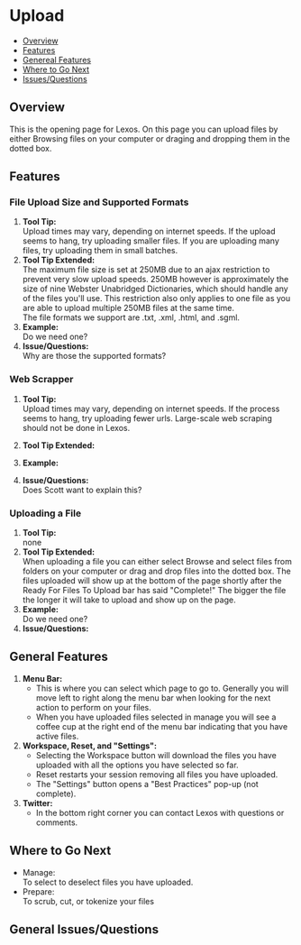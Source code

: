 # Upload

* [Overview](#overview)
* [Features](#features)
* [Genereal Features](#general)
* [Where to Go Next](#next)
* [Issues/Questions](#issues)

## <a name='overview'></a> Overview
   This is the opening page for Lexos. On this page you can upload files by either Browsing files on your computer or draging and dropping them in the dotted box.


## <a name='features'></a> Features

### File Upload Size and Supported Formats

1. __Tool Tip:__  
   Upload times may vary, depending on internet speeds. If the upload seems to hang, try uploading smaller files. If you are uploading many files, try uploading them in small batches.
2. __Tool Tip Extended:__  
   The maximum file size is set at 250MB due to an ajax restriction to prevent very slow upload speeds. 250MB however is approximately the size of nine Webster Unabridged Dictionaries, which should handle any of the files you'll use. This restriction also only applies to one file as you are able to upload multiple 250MB files at the same time.  
   The file formats we support are .txt, .xml, .html, and .sgml.
3. __Example:__  
   Do we need one?
4. __Issue/Questions:__  
   Why are those the supported formats?

### Web Scrapper
1. __Tool Tip:__  
   Upload times may vary, depending on internet speeds. If the process seems to hang, try uploading fewer urls. Large-scale web scraping should not be done in Lexos.
2. __Tool Tip Extended:__  
   
3. __Example:__  
   
4. __Issue/Questions:__  
   Does Scott want to explain this?

### Uploading a File
1. __Tool Tip:__  
   none
2. __Tool Tip Extended:__  
   When uploading a file you can either select Browse and select files from folders on your computer or drag and drop files into the dotted box. The files uploaded will show up at the bottom of the page shortly after the Ready For Files To Upload bar has said "Complete!" The bigger the file the longer it will take to upload and show up on the page.
3. __Example:__  
   Do we need one?
4. __Issue/Questions:__  
    
## <a name='general'></a> General Features
1. __Menu Bar:__  
   * This is where you can select which page to go to. Generally you will move left to right along the menu bar when looking for the next action to perform on your files.
   * When you have uploaded files selected in manage you will see a coffee cup at the right end of the menu bar indicating that you have active files.
2. __Workspace, Reset, and "Settings":__  
   * Selecting the Workspace button will download the files you have uploaded with all the options you have selected so far.
   * Reset restarts your session removing all files you have uploaded.
   * The "Settings" button opens a "Best Practices" pop-up (not complete).
3. __Twitter:__  
   * In the bottom right corner you can contact Lexos with questions or comments.
   
## <a name='next'></a> Where to Go Next
   * Manage:  
      To select to deselect files you have uploaded.
   * Prepare:  
      To scrub, cut, or tokenize your files

## <a name='issues'></a> General Issues/Questions

